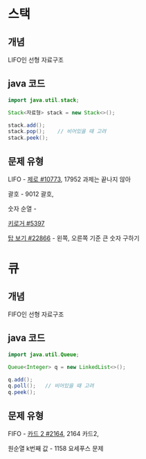 # 스택



## 개념

LIFO인 선형 자료구조



## java 코드

```java
import java.util.stack;

Stack<자료형> stack = new Stack<>();

stack.add();
stack.pop();	// 비어있을 때 고려
stack.peek();
```



## 문제 유형

LIFO - [제로 #10773](https://www.acmicpc.net/problem/10773), 17952 과제는 끝나지 않아

괄호 - 9012 괄호, 

숫자 순열 -

[키로거 #5397](https://www.acmicpc.net/problem/5397)

[탑 보기 #22866](https://www.acmicpc.net/problem/22866) - 왼쪽, 오른쪽 기준 큰 숫자 구하기



# 큐



## 개념

FIFO인 선형 자료구조



## java 코드

```java
import java.util.Queue;

Queue<Integer> q = new LinkedList<>();

q.add();
q.poll();	// 비어있을 때 고려
q.peek();
```



## 문제 유형

FIFO - [카드 2 #2164](https://www.acmicpc.net/problem/2164), 2164 카드2, 

원순열 k번째 값 - 1158 요세푸스 문제 
